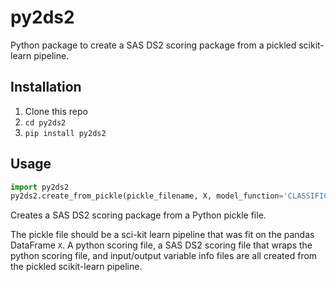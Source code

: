 # py2ds2

Python package to create a SAS DS2 scoring package from a pickled scikit-learn pipeline.

## Installation

1. Clone this repo
2. `cd py2ds2`
3. `pip install py2ds2`

## Usage

```py
import py2ds2
py2ds2.create_from_pickle(pickle_filename, X, model_function='CLASSIFICATION')
```

Creates a SAS DS2 scoring package from a Python pickle file.

The pickle file should be a sci-kit learn pipeline that was fit on the pandas DataFrame `X`.
A python scoring file, a SAS DS2 scoring file that wraps the python scoring file,
and input/output variable info files are all created from the pickled scikit-learn pipeline.
